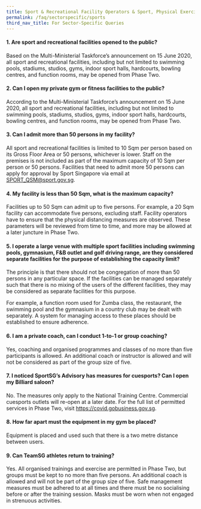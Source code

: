 ```yaml
---
title: Sport & Recreational Facility Operators & Sport, Physical Exercise & Activity Administrators
permalink: /faq/sectorspecific/sports
third_nav_title: For Sector-Specific Queries
---
```


#### **1. Are sport and recreational facilities opened to the public?**
Based on the Multi-Ministerial Taskforce’s announcement on 15 June 2020, all sport and recreational facilities, including but not limited to swimming pools, stadiums, studios, gyms, indoor sport halls, hardcourts, bowling centres, and function rooms, may be opened from Phase Two.

#### **2. Can I open my private gym or fitness facilities to the public?**
According to the Multi-Ministerial Taskforce’s announcement on 15 June 2020, all sport and recreational facilities, including but not limited to swimming pools, stadiums, studios, gyms, indoor sport halls, hardcourts, bowling centres, and function rooms, may be opened from Phase Two.

#### **3. Can I admit more than 50 persons in my facility?**
All sport and recreational facilities is limited to 10 Sqm per person based on its Gross Floor Area or 50 persons, whichever is lower. Staff on the premises is not included as part of the maximum capacity of 10 Sqm per person or 50 persons. Facilities that need to admit more 50 persons can apply for approval by Sport Singapore via email at <a href = "mailto: SPORT_QSM@sport.gov.sg">SPORT_QSM@sport.gov.sg</a>.

#### **4. My facility is less than 50 Sqm, what is the maximum capacity?**
Facilities up to 50 Sqm can admit up to five persons. For example, a 20 Sqm facility can accommodate five persons, excluding staff. Facility operators have to ensure that the physical distancing measures are observed. These parameters will be reviewed from time to time, and more may be allowed at a later juncture in Phase Two.

#### **5. I operate a large venue with multiple sport facilities including swimming pools, gymnasium, F&B outlet and golf driving range, are they considered separate facilities for the purpose of establishing the capacity limit?**
The principle is that there should not be congregation of more than 50 persons in any particular space. If the facilities can be managed separately such that there is no mixing of the users of the different facilities, they may be considered as separate facilities for this purpose.

For example, a function room used for Zumba class, the restaurant, the swimming pool and the gymnasium in a country club may be dealt with separately. A system for managing access to these places should be established to ensure adherence.

#### **6. I am a private coach, can I conduct 1-to-1 or group coaching?**
Yes, coaching and organised programmes and classes of no more than five participants is allowed. An additional coach or instructor is allowed and will not be considered as part of the group size of five.

#### **7. I noticed SportSG’s Advisory has measures for cuesports? Can I open my Billiard saloon?**
No. The measures only apply to the National Training Centre. Commercial cuesports outlets will re-open at a later date. For the full list of permitted services in Phase Two, visit <a href="/permittedlist/" target="_blank">https://covid.gobusiness.gov.sg</a>.

#### **8. How far apart must the equipment in my gym be placed?**
Equipment is placed and used such that there is a two metre distance between users.

#### **9. Can TeamSG athletes return to training?**
Yes. All organised trainings and exercise are permitted in Phase Two, but groups must be kept to no more than five persons. An additional coach is allowed and will not be part of the group size of five. Safe management measures must be adhered to at all times and there must be no socialising before or after the training session. Masks must be worn when not engaged in strenuous activities.
